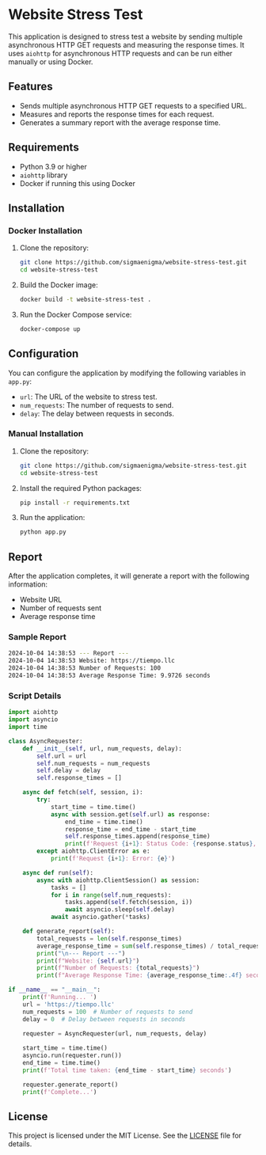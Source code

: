 # Website Stress Test

This application is designed to stress test a website by sending multiple asynchronous HTTP GET requests and measuring the response times. It uses `aiohttp` for asynchronous HTTP requests and can be run either manually or using Docker.

## Features

- Sends multiple asynchronous HTTP GET requests to a specified URL.
- Measures and reports the response times for each request.
- Generates a summary report with the average response time.

## Requirements

- Python 3.9 or higher
- `aiohttp` library
- Docker if running this using Docker

## Installation

### Docker Installation
1. Clone the repository:
    ```bash
    git clone https://github.com/sigmaenigma/website-stress-test.git
    cd website-stress-test
    ```
2. Build the Docker image:
    ```bash
    docker build -t website-stress-test .
    ```
3. Run the Docker Compose service:
    ```bash
    docker-compose up
    ```

## Configuration

You can configure the application by modifying the following variables in `app.py`:

- `url`: The URL of the website to stress test.
- `num_requests`: The number of requests to send.
- `delay`: The delay between requests in seconds.

### Manual Installation

1. Clone the repository:
    ```bash
    git clone https://github.com/sigmaenigma/website-stress-test.git
    cd website-stress-test
    ```

2. Install the required Python packages:
    ```bash
    pip install -r requirements.txt
    ```

3. Run the application:
    ```bash
    python app.py
    ```
    
## Report

After the application completes, it will generate a report with the following information:

- Website URL
- Number of requests sent
- Average response time

### Sample Report
```bash
2024-10-04 14:38:53 --- Report ---
2024-10-04 14:38:53 Website: https://tiempo.llc
2024-10-04 14:38:53 Number of Requests: 100
2024-10-04 14:38:53 Average Response Time: 9.9726 seconds
```
### Script Details

```py
import aiohttp
import asyncio
import time

class AsyncRequester:
    def __init__(self, url, num_requests, delay):
        self.url = url
        self.num_requests = num_requests
        self.delay = delay
        self.response_times = []

    async def fetch(self, session, i):
        try:
            start_time = time.time()
            async with session.get(self.url) as response:
                end_time = time.time()
                response_time = end_time - start_time
                self.response_times.append(response_time)
                print(f'Request {i+1}: Status Code: {response.status}, Response Time: {response_time} seconds')
        except aiohttp.ClientError as e:
            print(f'Request {i+1}: Error: {e}')

    async def run(self):
        async with aiohttp.ClientSession() as session:
            tasks = []
            for i in range(self.num_requests):
                tasks.append(self.fetch(session, i))
                await asyncio.sleep(self.delay)
            await asyncio.gather(*tasks)

    def generate_report(self):
        total_requests = len(self.response_times)
        average_response_time = sum(self.response_times) / total_requests if total_requests > 0 else 0
        print("\n--- Report ---")
        print(f"Website: {self.url}")
        print(f"Number of Requests: {total_requests}")
        print(f"Average Response Time: {average_response_time:.4f} seconds")

if __name__ == "__main__":
    print(f'Running... ')
    url = 'https://tiempo.llc'
    num_requests = 100  # Number of requests to send
    delay = 0  # Delay between requests in seconds

    requester = AsyncRequester(url, num_requests, delay)
    
    start_time = time.time()
    asyncio.run(requester.run())
    end_time = time.time()
    print(f'Total time taken: {end_time - start_time} seconds')

    requester.generate_report()
    print(f'Complete...')
```

## License

This project is licensed under the MIT License. See the [LICENSE](LICENSE) file for details.
```
